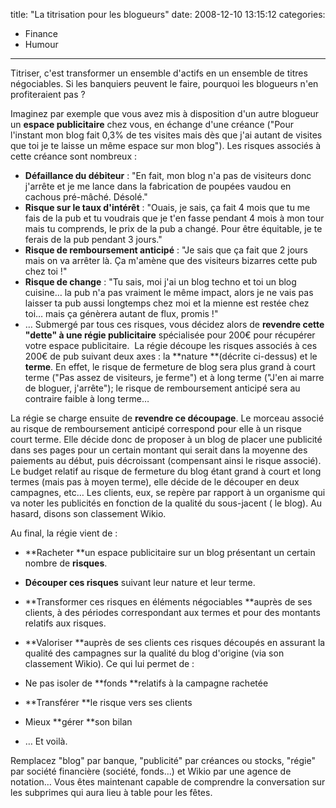 title: "La titrisation pour les blogueurs"
date: 2008-12-10 13:15:12
categories:
  - Finance
  - Humour
---

Titriser, c'est transformer un ensemble d'actifs en un ensemble de titres négociables. Si les banquiers peuvent le faire, pourquoi les blogueurs n'en profiteraient pas&nbsp;?

Imaginez par exemple que vous avez mis à disposition d'un autre blogueur un **espace publicitaire** chez vous, en échange d'une créance ("Pour l'instant mon blog fait 0,3% de tes visites mais dès que j'ai autant de visites que toi je te laisse un même espace sur mon blog"). Les risques associés à cette créance sont nombreux&nbsp;:

*   **Défaillance du débiteur**&nbsp;: "En fait, mon blog n'a pas de visiteurs donc j'arrête et je me lance dans la fabrication de poupées vaudou en cachous pré-mâché. Désolé."
*   **Risque sur le taux d'intérêt**&nbsp;: "Ouais, je sais, ça fait 4 mois que tu me fais de la pub et tu voudrais que je t'en fasse pendant 4 mois à mon tour mais tu comprends, le prix de la pub a changé. Pour être équitable, je te ferais de la pub pendant 3 jours."
*   **Risque de remboursement anticipé**&nbsp;: "Je sais que ça fait que 2 jours mais on va arrêter là. Ça m'amène que des visiteurs bizarres cette pub chez toi&nbsp;!"
*   **Risque de change**&nbsp;: "Tu sais, moi j'ai un blog techno et toi un blog cuisine&#8230; la pub n'a pas vraiment le même impact, alors je ne vais pas laisser ta pub aussi longtemps chez moi et la mienne est restée chez toi&#8230; mais ça génèrera autant de flux, promis&nbsp;!"
*   &#8230;
Submergé par tous ces risques, vous décidez alors de **revendre cette "dette" à une régie publicitaire** spécialisée pour 200€ pour récupérer votre espace publicitaire.  La régie découpe les risques associés à ces 200€ de pub suivant deux axes&nbsp;: la **nature **(décrite ci-dessus) et le **terme**. En effet, le risque de fermeture de blog sera plus grand à court terme ("Pas assez de visiteurs, je ferme") et à long terme ("J'en ai marre de bloguer, j'arrête"); le risque de remboursement anticipé sera au contraire faible à long terme&#8230;

La régie se charge ensuite de **revendre ce découpage**. Le morceau associé au risque de remboursement anticipé correspond pour elle à un risque court terme. Elle décide donc de proposer à un blog de placer une publicité dans ses pages pour un certain montant qui serait dans la moyenne des paiements au début, puis décroissant (compensant ainsi le risque associé). Le budget relatif au risque de fermeture du blog étant grand à court et long termes (mais pas à moyen terme), elle décide de le découper en deux campagnes, etc&#8230; Les clients, eux, se repère par rapport à un organisme qui va noter les publicités en fonction de la qualité du sous-jacent ( le blog). Au hasard, disons son classement Wikio.

Au final, la régie vient de&nbsp;:

*   **Racheter **un espace publicitaire sur un blog présentant un certain nombre de **risques**.
*   **Découper ces risques** suivant leur nature et leur terme.
*   **Transformer ces risques en éléments négociables **auprès de ses clients, à des périodes correspondant aux termes et pour des montants relatifs aux risques.
*   **Valoriser **auprès de ses clients ces risques découpés en assurant la qualité des campagnes sur la qualité du blog d'origine (via son classement Wikio).
Ce qui lui permet de&nbsp;:

*   Ne pas isoler de **fonds **relatifs à la campagne rachetée
*   **Transférer **le risque vers ses clients
*   Mieux **gérer **son bilan
*   &#8230;
Et voilà.

Remplacez "blog" par banque, "publicité" par créances ou stocks, "régie" par société financière (société, fonds&#8230;) et Wikio par une agence de notation&#8230; Vous êtes maintenant capable de comprendre la conversation sur les subprimes qui aura lieu à table pour les fêtes.
